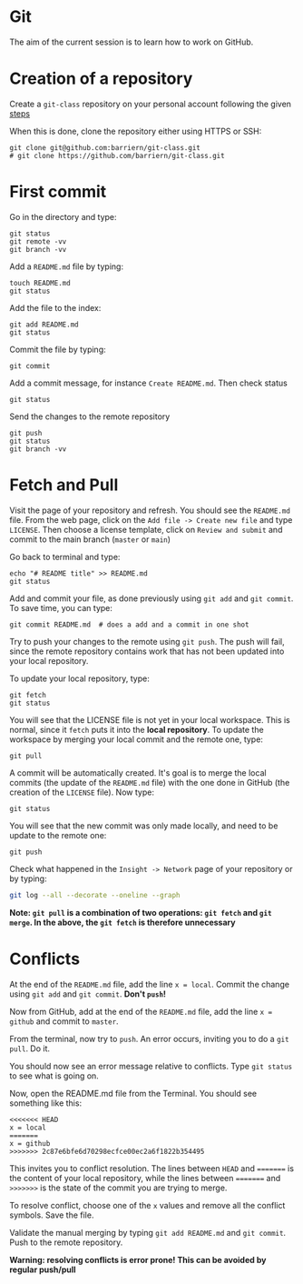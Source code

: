 # Git

The aim of the current session is to learn how to work on GitHub.

# Creation of a repository

Create a `git-class` repository on your personal account following the given [steps](https://github.com/umr-marbec/git-training/tree/master/github)

When this is done, clone the repository either using HTTPS or SSH: 

```
git clone git@github.com:barriern/git-class.git 
# git clone https://github.com/barriern/git-class.git
```

# First commit

Go in the directory and type:

```
git status
git remote -vv
git branch -vv
```

Add a `README.md` file by typing:

```
touch README.md
git status
```

Add the file to the index:

```
git add README.md
git status
```

Commit the file by typing:

```
git commit
``` 

Add a commit message, for instance `Create README.md`. Then check status

```
git status
``` 

Send the changes to the remote repository

```
git push
git status
git branch -vv
```

# Fetch and Pull

Visit the page of your repository and refresh. You should see the `README.md` file. From the web page, click on the `Add file -> Create new file` and type `LICENSE`. Then choose a license template, click on `Review and submit` and commit to the main branch (`master` or `main`)

Go back to terminal and type:

```
echo "# README title" >> README.md
git status
```

Add and commit your file, as done previously using `git add` and `git commit`. To save time, you can type:

```
git commit README.md  # does a add and a commit in one shot
```

Try to push your changes to the remote using `git push`. The push will fail, since the remote repository contains work that has not been updated into your local repository.

To update your local repository, type:

```
git fetch
git status
```

You will see that the LICENSE file is not yet in your local workspace. This is normal, since it `fetch` puts it into the **local repository**. To update the workspace by merging your local commit and the remote one, type:

```
git pull
```

A commit will be automatically created. It's goal is to merge the local commits (the update of the `README.md` file) with the one done in GitHub (the creation of the `LICENSE` file). Now type:

```
git status
```

You will see that the new commit was only made locally, and need to be update to the remote one:

```
git push
```

Check what happened in the `Insight -> Network` page of your repository or by typing:

```bash
git log --all --decorate --oneline --graph
```

**Note: `git pull` is a combination of two operations: `git fetch` and `git merge`. In the above, the `git fetch` is therefore unnecessary**

# Conflicts

At the end of the `README.md` file, add the line `x = local`. Commit the change using `git add` and `git commit`. **Don't `push`!**

Now from GitHub, add at the end of the `README.md` file, add the line `x = github` and commit to `master`.

From the terminal, now try to `push`. An error occurs, inviting you to do a `git pull`. Do it.

You should now see an error message relative to conflicts. Type `git status` to see what is going on.

Now, open the README.md file from the Terminal. You should see something like this:

```
<<<<<<< HEAD
x = local
=======
x = github
>>>>>>> 2c87e6bfe6d70298ecfce00ec2a6f1822b354495
```

This invites you to conflict resolution. The lines between `HEAD` and `=======` is the content of your local repository, while the lines between 
`=======` and `>>>>>>>` is the state of the commit you are trying to merge.

To resolve conflict, choose one of the `x` values and remove all the conflict symbols. Save the file.

Validate the manual merging by typing `git add README.md` and `git commit`. Push to the remote repository.

**Warning: resolving conflicts is error prone! This can be avoided by regular push/pull**
